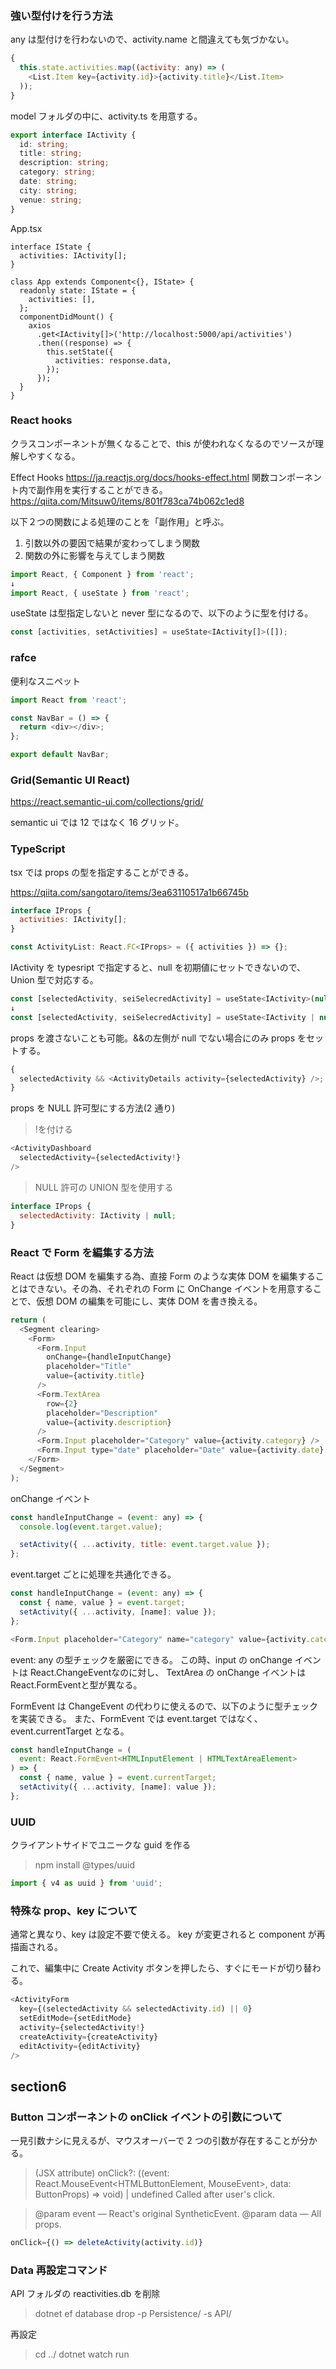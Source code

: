 ### 強い型付けを行う方法

any は型付けを行わないので、activity.name と間違えても気づかない。

```js
{
  this.state.activities.map((activity: any) => (
    <List.Item key={activity.id}>{activity.title}</List.Item>
  ));
}
```

model フォルダの中に、activity.ts を用意する。

```ts
export interface IActivity {
  id: string;
  title: string;
  description: string;
  category: string;
  date: string;
  city: string;
  venue: string;
}
```

App.tsx

```tsx
interface IState {
  activities: IActivity[];
}

class App extends Component<{}, IState> {
  readonly state: IState = {
    activities: [],
  };
  componentDidMount() {
    axios
      .get<IActivity[]>('http://localhost:5000/api/activities')
      .then((response) => {
        this.setState({
          activities: response.data,
        });
      });
  }
}
```

### React hooks

クラスコンポーネントが無くなることで、this が使われなくなるのでソースが理解しやすくなる。

Effect Hooks
https://ja.reactjs.org/docs/hooks-effect.html
関数コンポーネント内で副作用を実行することができる。
https://qiita.com/Mitsuw0/items/801f783ca74b062c1ed8

以下２つの関数による処理のことを「副作用」と呼ぶ。

1. 引数以外の要因で結果が変わってしまう関数
2. 関数の外に影響を与えてしまう関数

```js
import React, { Component } from 'react';
↓
import React, { useState } from 'react';
```

useState は型指定しないと never 型になるので、以下のように型を付ける。

```js
const [activities, setActivities] = useState<IActivity[]>([]);
```

### rafce

便利なスニペット

```js
import React from 'react';

const NavBar = () => {
  return <div></div>;
};

export default NavBar;
```

### Grid(Semantic UI React)

https://react.semantic-ui.com/collections/grid/

semantic ui では 12 ではなく 16 グリッド。

### TypeScript

tsx では props の型を指定することができる。

https://qiita.com/sangotaro/items/3ea63110517a1b66745b

```js
interface IProps {
  activities: IActivity[];
}

const ActivityList: React.FC<IProps> = ({ activities }) => {};
```

IActivity を typesript で指定すると、null を初期値にセットできないので、Union 型で対応する。

```js
const [selectedActivity, seiSelecredActivity] = useState<IActivity>(null);
↓
const [selectedActivity, seiSelecredActivity] = useState<IActivity | null>(null);
```

props を渡さないことも可能。&&の左側が null でない場合にのみ props をセットする。

```js
{
  selectedActivity && <ActivityDetails activity={selectedActivity} />;
}
```

props を NULL 許可型にする方法(2 通り)

> !を付ける

```js
<ActivityDashboard
  selectedActivity={selectedActivity!}
/>
```

> NULL 許可の UNION 型を使用する

```js
interface IProps {
  selectedActivity: IActivity | null;
}
```

### React で Form を編集する方法

React は仮想 DOM を編集する為、直接 Form のような実体 DOM を編集することはできない。その為、それぞれの Form に OnChange イベントを用意することで、仮想 DOM の編集を可能にし、実体 DOM を書き換える。

```js
return (
  <Segment clearing>
    <Form>
      <Form.Input
        onChange={handleInputChange}
        placeholder="Title"
        value={activity.title}
      />
      <Form.TextArea
        row={2}
        placeholder="Description"
        value={activity.description}
      />
      <Form.Input placeholder="Category" value={activity.category} />
      <Form.Input type="date" placeholder="Date" value={activity.date} />
    </Form>
  </Segment>
);
```

onChange イベント

```js
const handleInputChange = (event: any) => {
  console.log(event.target.value);

  setActivity({ ...activity, title: event.target.value });
};
```

event.target ごとに処理を共通化できる。

```js
const handleInputChange = (event: any) => {
  const { name, value } = event.target;
  setActivity({ ...activity, [name]: value });
};

<Form.Input placeholder="Category" name="category" value={activity.category} />;
```

event: any の型チェックを厳密にできる。
この時、input の onChange イベントは React.ChangeEvent<HTMLInputElement>なのに対し、
TextArea の onChange イベントは React.FormEvent<HTMLTextAreaElement>と型が異なる。

FormEvent は ChangeEvent の代わりに使えるので、以下のように型チェックを実装できる。
また、FormEvent では event.target ではなく、event.currentTarget となる。

```js
const handleInputChange = (
  event: React.FormEvent<HTMLInputElement | HTMLTextAreaElement>
) => {
  const { name, value } = event.currentTarget;
  setActivity({ ...activity, [name]: value });
};
```

### UUID

クライアントサイドでユニークな guid を作る

> npm install @types/uuid

```js
import { v4 as uuid } from 'uuid';
```

### 特殊な prop、key について

通常と異なり、key は設定不要で使える。
key が変更されると component が再描画される。

これで、編集中に Create Activity ボタンを押したら、すぐにモードが切り替わる。

```js
<ActivityForm
  key={(selectedActivity && selectedActivity.id) || 0}
  setEditMode={setEditMode}
  activity={selectedActivity!}
  createActivity={createActivity}
  editActivity={editActivity}
/>
```

## section6

### Button コンポーネントの onClick イベントの引数について

一見引数ナシに見えるが、マウスオーバーで 2 つの引数が存在することが分かる。

> (JSX attribute) onClick?: ((event: React.MouseEvent<HTMLButtonElement, MouseEvent>, data: ButtonProps) => void) | undefined
> Called after user's click.

> @param event — React's original SyntheticEvent.
> @param data — All props.

```js
onClick={() => deleteActivity(activity.id)}
```

### Data 再設定コマンド

API フォルダの reactivities.db を削除

> dotnet ef database drop -p Persistence/ -s API/

再設定

> cd ../
> dotnet watch run
